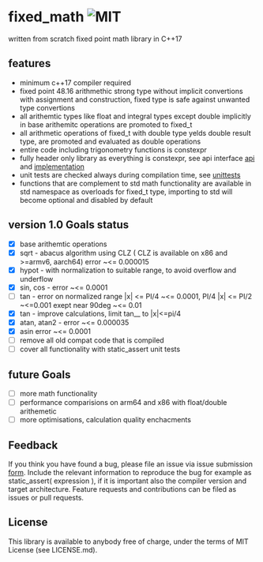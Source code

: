 # fixed_math ![MIT](https://img.shields.io/badge/license-MIT-blue.svg)

written from scratch fixed point math library in C++17

## features

* minimum c++17 compiler required
* fixed point 48.16 arithmethic strong type without implicit convertions with assignment and construction, fixed type is safe against unwanted type convertions
* all arithemtic types like float and integral types except double implicitly in base arithemitc operations are promoted to fixed_t
* all arithmetic operations of fixed_t with double type yelds double result type, are promoted and evaluated as double operations
* entire code including trigonometry functions is constexpr
* fully header only library as everything is constexpr, see api interface [api](https://github.com/arturbac/fixed_math/blob/master/fixed_lib/include/fixed_math.hpp) and [implementation](https://github.com/arturbac/fixed_math/blob/master/fixed_lib/include/fixedmath/math.h)
* unit tests are checked always during compilation time, see [unittests](https://github.com/arturbac/fixed_math/blob/master/fixed_lib/include/fixedmath/compile_time_unit_tests.h)
* functions that are complement to std math functionality are available in std namespace as overloads for fixed_t type, importing to std will become optional and disabled by default

## version 1.0 Goals status

- [x] base arithemtic operations 
- [x] sqrt - abacus algorithm using CLZ ( CLZ is available on x86 and >=armv6, aarch64)  error ~<= 0.000015
- [x] hypot - with normalization to suitable range, to avoid overflow and underflow
- [x] sin, cos - error ~<= 0.0001
- [    ] tan - error on normalized range |x| <= PI/4 ~<= 0.0001, PI/4 |x| <= PI/2 ~<=0.001 exept near 90deg ~<= 0.01
- [x] tan - improve calculations, limit tan__ to |x|<=pi/4
- [x] atan, atan2 - error  ~<= 0.000035
- [x] asin error  ~<= 0.0001
- [    ] remove all old compat code that is compiled
- [    ] cover all functionality with static_assert unit tests

## future Goals

- [    ] more math functionality
- [    ] performance comparisions on arm64 and x86 with float/double arithemetic
- [    ] more optimisations, calculation quality enchacments

## Feedback

If you think you have found a bug, please file an issue via issue submission [form](https://github.com/arturbac/fixed_math/issues). Include the relevant information to reproduce the bug for example as static_assert( expression ), if it is important also the compiler version and target architecture. Feature requests and contributions can be filed as issues or pull requests.

## License

This library is available to anybody free of charge, under the terms of MIT License (see LICENSE.md).
